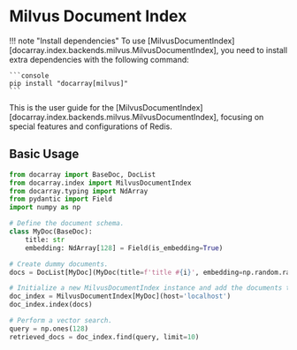 # Milvus Document Index

!!! note "Install dependencies"
    To use [MilvusDocumentIndex][docarray.index.backends.milvus.MilvusDocumentIndex], you need to install extra dependencies with the following command:

    ```console
    pip install "docarray[milvus]"
    ```

This is the user guide for the [MilvusDocumentIndex][docarray.index.backends.milvus.MilvusDocumentIndex],
focusing on special features and configurations of Redis.


## Basic Usage
```python
from docarray import BaseDoc, DocList
from docarray.index import MilvusDocumentIndex
from docarray.typing import NdArray
from pydantic import Field
import numpy as np

# Define the document schema.
class MyDoc(BaseDoc):
    title: str 
    embedding: NdArray[128] = Field(is_embedding=True)

# Create dummy documents.
docs = DocList[MyDoc](MyDoc(title=f'title #{i}', embedding=np.random.rand(128)) for i in range(10))

# Initialize a new MilvusDocumentIndex instance and add the documents to the index.
doc_index = MilvusDocumentIndex[MyDoc](host='localhost')
doc_index.index(docs)

# Perform a vector search.
query = np.ones(128)
retrieved_docs = doc_index.find(query, limit=10)
```


